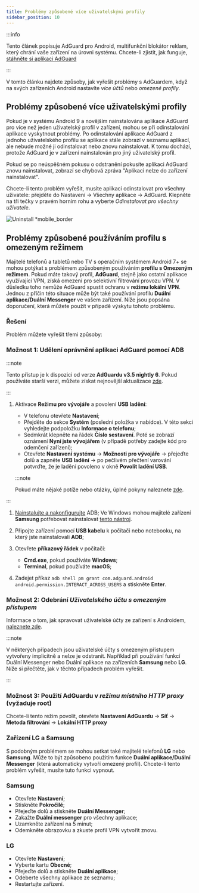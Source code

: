 ```yaml
---
title: Problémy způsobené více uživatelskými profily
sidebar_position: 10
---
```


:::info

Tento článek popisuje AdGuard pro Android, multifunkční blokátor reklam, který chrání vaše zařízení na úrovni systému. Chcete-li zjistit, jak funguje, [stáhněte si aplikaci AdGuard](https://agrd.io/download-kb-adblock)

:::

V tomto článku najdete způsoby, jak vyřešit problémy s AdGuardem, když na svých zařízeních Android nastavíte *více účtů* nebo *omezené profily*.

## Problémy způsobené více uživatelskými profily

Pokud je v systému Android 9 a novějším nainstalována aplikace AdGuard pro více než jeden uživatelský profil v zařízení, mohou se při odinstalování aplikace vyskytnout problémy. Po odinstalování aplikace AdGuard z jednoho uživatelského profilu se aplikace stále zobrazí v seznamu aplikací, ale nebude možné ji odinstalovat nebo znovu nainstalovat. K tomu dochází, protože AdGuard je v zařízení nainstalován pro jiný uživatelský profil.

Pokud se po neúspěšném pokusu o odstranění pokusíte aplikaci AdGuard znovu nainstalovat, zobrazí se chybová zpráva "Aplikaci nelze do zařízení nainstalovat".

Chcete-li tento problém vyřešit, musíte aplikaci odinstalovat pro všechny uživatele: přejděte do Nastavení → Všechny aplikace → AdGuard. Klepněte na tři tečky v pravém horním rohu a vyberte *Odinstalovat pro všechny uživatele*.

![Uninstall *mobile_border](https://cdn.adtidy.org/blog/new/tu49hmultiple_users.png)

## Problémy způsobené používáním profilu s omezeným režimem

Majitelé telefonů a tabletů nebo TV s operačním systémem Android 7+ se mohou potýkat s problémem způsobeným používáním **profilu s Omezeným režimem**. Pokud máte takový profil, **AdGuard**, stejně jako ostatní aplikace využívající VPN, získá omezení pro selektivní filtrování provozu VPN. V důsledku toho nemůže AdGuard spustit ochranu v **režimu lokální VPN**. Jednou z příčin této situace může být také používání profilu **Duální aplikace/Duální Messenger** ve vašem zařízení. Níže jsou popsána doporučení, která můžete použít v případě výskytu tohoto problému.

### Řešení

Problém můžete vyřešit třemi způsoby:

### Možnost 1: Udělení oprávnění aplikaci AdGuard pomocí ADB

:::note

Tento přístup je k dispozici od verze **AdGuardu v3.5 nightly 6**. Pokud používáte starší verzi, můžete získat nejnovější aktualizace [zde](https://adguard.com/adguard-android/overview.html).

:::

1. Aktivace **Režimu pro vývojáře** a povolení **USB ladění**:

    - V telefonu otevřete **Nastavení**;
    - Přejděte do sekce **Systém** (poslední položka v nabídce). V této sekci vyhledejte podpoložku **Informace o telefonu**;
    - Sedmkrát klepněte na řádek **Číslo sestavení**. Poté se zobrazí oznámení **Nyní jste vývojářem** (v případě potřeby zadejte kód pro odemčení zařízení);
    - Otevřete **Nastavení systému** → **Možnosti pro vývojáře** → přejeďte dolů a zapněte **USB ladění** → po pečlivém přečtení varování potvrďte, že je ladění povoleno v okně **Povolit ladění USB**.

    :::note

    Pokud máte nějaké potíže nebo otázky, úplné pokyny naleznete [zde](https://developer.android.com/studio/debug/dev-options).


:::

1. [Nainstalujte a nakonfigurujte](https://www.xda-developers.com/install-adb-windows-macos-linux/) ADB; Ve Windows mohou majitelé zařízení **Samsung** potřebovat nainstalovat [tento nástroj](https://developer.samsung.com/mobile/android-usb-driver.html).

1. Připojte zařízení pomocí **USB kabelu** k počítači nebo notebooku, na který jste nainstalovali **ADB**;

1. Otevřete **příkazový řádek** v počítači:

    - **Cmd.exe**, pokud používáte **Windows**;
    - **Terminal**, pokud používáte **macOS**;

1. Zadejet příkaz `adb shell pm grant com.adguard.android android.permission.INTERACT_ACROSS_USERS` a stiskněte **Enter**.

### Možnost 2: Odebrání *Uživatelského účtu s omezeným přístupem*

Informace o tom, jak spravovat uživatelské účty ze zařízení s Androidem, [naleznete zde](https://support.google.com/a/answer/6223444?hl=en).

:::note

V některých případech jsou uživatelské účty s omezeným přístupem vytvořeny implicitně a nelze je odstranit. Například při používání funkcí Duální Messenger nebo Duální aplikace na zařízeních **Samsung** nebo **LG**. Níže si přečtěte, jak v těchto případech problém vyřešit.

:::

### Možnost 3: Použití AdGuardu v *režimu místního HTTP proxy* (vyžaduje root)

Chcete-li tento režim povolit, otevřete **Nastavení AdGuardu** → **Síť** → **Metoda filtrování** → **Lokální HTTP proxy**

### Zařízení LG a Samsung

S podobným problémem se mohou setkat také majitelé telefonů **LG** nebo **Samsung**. Může to být způsobeno použitím funkce **Duální aplikace/Duální Messenger** (která automaticky vytvoří omezený profil). Chcete-li tento problém vyřešit, musíte tuto funkci vypnout.

### Samsung

- Otevřete **Nastavení**;
- Stiskněte **Pokročilé**;
- Přejeďte dolů a stiskněte **Duální Messenger**;
- Zakažte **Duální messenger** pro všechny aplikace;
- Uzamkněte zařízení na 5 minut;
- Odemkněte obrazovku a zkuste profil VPN vytvořit znovu.

### LG

- Otevřete **Nastavení**;
- Vyberte kartu **Obecné**;
- Přejeďte dolů a stiskněte **Duální aplikace**;
- Odeberte všechny aplikace ze seznamu;
- Restartujte zařízení.
